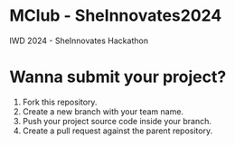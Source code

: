 # MClub - SheInnovates2024
IWD 2024 - SheInnovates Hackathon

# Wanna submit your project?
1. Fork this repository.
2. Create a new branch with your team name.
3. Push your project source code inside your branch.
4. Create a pull request against the parent repository.
